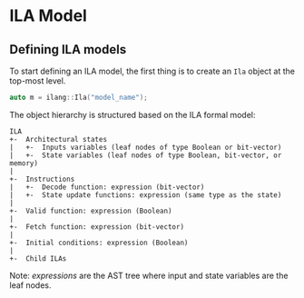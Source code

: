 # ILA Model

## Defining ILA models

To start defining an ILA model, the first thing is to create an `Ila` object at the top-most level.  

```cpp
auto m = ilang::Ila("model_name");
```

The object hierarchy is structured based on the ILA formal model:

```text
ILA
+-  Architectural states
|   +-  Inputs variables (leaf nodes of type Boolean or bit-vector)
|   +-  State variables (leaf nodes of type Boolean, bit-vector, or memory)
|
+-  Instructions
|   +-  Decode function: expression (bit-vector)
|   +-  State update functions: expression (same type as the state)
|
+-  Valid function: expression (Boolean)
|
+-  Fetch function: expression (bit-vector)
|
+-  Initial conditions: expression (Boolean)
|
+-  Child ILAs
```

Note: _expressions_ are the AST tree where input and state variables are the leaf nodes. 


